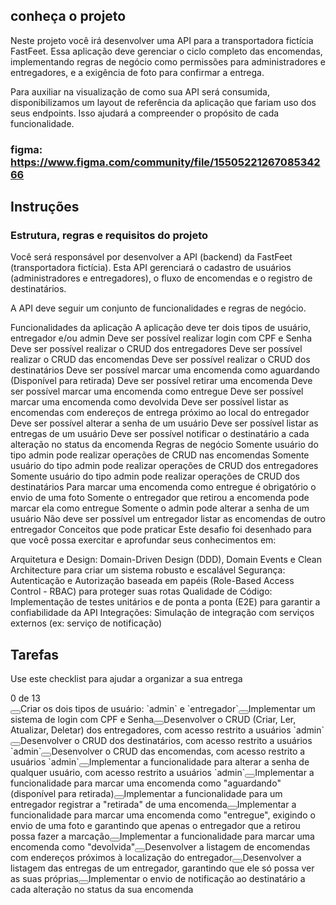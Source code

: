 ## conheça o projeto

Neste projeto você irá desenvolver uma API para a transportadora fictícia FastFeet. Essa aplicação deve gerenciar o ciclo completo das encomendas, implementando regras de negócio como permissões para administradores e entregadores, e a exigência de foto para confirmar a entrega.

Para auxiliar na visualização de como sua API será consumida, disponibilizamos um layout de referência da aplicação que fariam uso dos seus endpoints. Isso ajudará a compreender o propósito de cada funcionalidade.

### figma: https://www.figma.com/community/file/1550522126708534266

## Instruções

### Estrutura, regras e requisitos do projeto

Você será responsável por desenvolver a API (backend) da FastFeet (transportadora fictícia). Esta API gerenciará o cadastro de usuários (administradores e entregadores), o fluxo de encomendas e o registro de destinatários.

A API deve seguir um conjunto de funcionalidades e regras de negócio.

Funcionalidades da aplicação
A aplicação deve ter dois tipos de usuário, entregador e/ou admin
Deve ser possível realizar login com CPF e Senha
Deve ser possível realizar o CRUD dos entregadores
Deve ser possível realizar o CRUD das encomendas
Deve ser possível realizar o CRUD dos destinatários
Deve ser possível marcar uma encomenda como aguardando (Disponível para retirada)
Deve ser possível retirar uma encomenda
Deve ser possível marcar uma encomenda como entregue
Deve ser possível marcar uma encomenda como devolvida
Deve ser possível listar as encomendas com endereços de entrega próximo ao local do entregador
Deve ser possível alterar a senha de um usuário
Deve ser possível listar as entregas de um usuário
Deve ser possível notificar o destinatário a cada alteração no status da encomenda
Regras de negócio
Somente usuário do tipo admin pode realizar operações de CRUD nas encomendas
Somente usuário do tipo admin pode realizar operações de CRUD dos entregadores
Somente usuário do tipo admin pode realizar operações de CRUD dos destinatários
Para marcar uma encomenda como entregue é obrigatório o envio de uma foto
Somente o entregador que retirou a encomenda pode marcar ela como entregue
Somente o admin pode alterar a senha de um usuário
Não deve ser possível um entregador listar as encomendas de outro entregador
Conceitos que pode praticar
Este desafio foi desenhado para que você possa exercitar e aprofundar seus conhecimentos em:

Arquitetura e Design: Domain-Driven Design (DDD), Domain Events e Clean Architecture para criar um sistema robusto e escalável
Segurança: Autenticação e Autorização baseada em papéis (Role-Based Access Control - RBAC) para proteger suas rotas
Qualidade de Código: Implementação de testes unitários e de ponta a ponta (E2E) para garantir a confiabilidade da API
Integrações: Simulação de integração com serviços externos (ex: serviço de notificação)

<div class="flex flex-col gap-5 rounded-md border border-gray-800 p-4 md:p-8 md:pt-7">
    <div class="flex items-center justify-between">
        <div class="flex flex-col">
            <h2 class="text-span text-xs font-bold">Tarefas</h2>
            <p class="text-span text-xs">Use este checklist para ajudar a organizar a sua entrega</p>
        </div>
        <div class="flex justify-center items-center gap-3 w-full max-w-28 max-md:hidden">
            <div class="relative w-full">
                <div
                    aria-valuemax="100"
                    aria-valuemin="0"
                    aria-valuenow="0"
                    aria-valuetext="0%"
                    role="progressbar"
                    data-state="loading"
                    data-value="0"
                    data-max="100"
                    class="relative overflow-hidden bg-gray-700 rounded-full w-full h-1"
                >
                    <div
                        data-state="loading"
                        data-value="0"
                        data-max="100"
                        class="w-full h-full transition-transform duration-700"
                        style="
                            transform: translateX(-100%);
                            background: linear-gradient(90deg, rgb(0, 129, 99) 0%, rgb(41, 224, 169) 100%);
                        "
                    ></div>
                </div>
            </div>
            <span class="flex-shrink-0 text-gray-100 text-xs AuiLinearProgress-rightLabel">0 de 13</span>
        </div>
    </div>
    <div class="flex flex-col gap-3">
        <label
            class="group inline-flex flex-shrink-0 select-none text-gray-200 hover:text-gray-100 transition-color items-center gap-3 text-sm leading-shorter [&amp;&gt;button[aria-checked=true]+span]:line-through [&amp;&gt;button]:m-0"
            ><button
                type="button"
                role="checkbox"
                aria-checked="false"
                data-state="unchecked"
                value="on"
                class="AuiCheckbox-root flex items-center justify-center flex-shrink-0 rounded-[4px] border-[1.5px] border-solid border-gray-400 bg-gray-900 data-[state=checked]:border-0 size-4 mt-[3px]"
            ></button
            ><span>Criar os dois tipos de usuário: `admin` e `entregador`</span></label
        ><label
            class="group inline-flex flex-shrink-0 select-none text-gray-200 hover:text-gray-100 transition-color items-center gap-3 text-sm leading-shorter [&amp;&gt;button[aria-checked=true]+span]:line-through [&amp;&gt;button]:m-0"
            ><button
                type="button"
                role="checkbox"
                aria-checked="false"
                data-state="unchecked"
                value="on"
                class="AuiCheckbox-root flex items-center justify-center flex-shrink-0 rounded-[4px] border-[1.5px] border-solid border-gray-400 bg-gray-900 data-[state=checked]:border-0 size-4 mt-[3px]"
            ></button
            ><span>Implementar um sistema de login com CPF e Senha</span></label
        ><label
            class="group inline-flex flex-shrink-0 select-none text-gray-200 hover:text-gray-100 transition-color items-center gap-3 text-sm leading-shorter [&amp;&gt;button[aria-checked=true]+span]:line-through [&amp;&gt;button]:m-0"
            ><button
                type="button"
                role="checkbox"
                aria-checked="false"
                data-state="unchecked"
                value="on"
                class="AuiCheckbox-root flex items-center justify-center flex-shrink-0 rounded-[4px] border-[1.5px] border-solid border-gray-400 bg-gray-900 data-[state=checked]:border-0 size-4 mt-[3px]"
            ></button
            ><span
                >Desenvolver o CRUD (Criar, Ler, Atualizar, Deletar) dos entregadores, com acesso restrito a usuários
                `admin`</span
            ></label
        ><label
            class="group inline-flex flex-shrink-0 select-none text-gray-200 hover:text-gray-100 transition-color items-center gap-3 text-sm leading-shorter [&amp;&gt;button[aria-checked=true]+span]:line-through [&amp;&gt;button]:m-0"
            ><button
                type="button"
                role="checkbox"
                aria-checked="false"
                data-state="unchecked"
                value="on"
                class="AuiCheckbox-root flex items-center justify-center flex-shrink-0 rounded-[4px] border-[1.5px] border-solid border-gray-400 bg-gray-900 data-[state=checked]:border-0 size-4 mt-[3px]"
            ></button
            ><span>Desenvolver o CRUD dos destinatários, com acesso restrito a usuários `admin`</span></label
        ><label
            class="group inline-flex flex-shrink-0 select-none text-gray-200 hover:text-gray-100 transition-color items-center gap-3 text-sm leading-shorter [&amp;&gt;button[aria-checked=true]+span]:line-through [&amp;&gt;button]:m-0"
            ><button
                type="button"
                role="checkbox"
                aria-checked="false"
                data-state="unchecked"
                value="on"
                class="AuiCheckbox-root flex items-center justify-center flex-shrink-0 rounded-[4px] border-[1.5px] border-solid border-gray-400 bg-gray-900 data-[state=checked]:border-0 size-4 mt-[3px]"
            ></button
            ><span>Desenvolver o CRUD das encomendas, com acesso restrito a usuários `admin`</span></label
        ><label
            class="group inline-flex flex-shrink-0 select-none text-gray-200 hover:text-gray-100 transition-color items-center gap-3 text-sm leading-shorter [&amp;&gt;button[aria-checked=true]+span]:line-through [&amp;&gt;button]:m-0"
            ><button
                type="button"
                role="checkbox"
                aria-checked="false"
                data-state="unchecked"
                value="on"
                class="AuiCheckbox-root flex items-center justify-center flex-shrink-0 rounded-[4px] border-[1.5px] border-solid border-gray-400 bg-gray-900 data-[state=checked]:border-0 size-4 mt-[3px]"
            ></button
            ><span
                >Implementar a funcionalidade para alterar a senha de qualquer usuário, com acesso restrito a usuários
                `admin`</span
            ></label
        ><label
            class="group inline-flex flex-shrink-0 select-none text-gray-200 hover:text-gray-100 transition-color items-center gap-3 text-sm leading-shorter [&amp;&gt;button[aria-checked=true]+span]:line-through [&amp;&gt;button]:m-0"
            ><button
                type="button"
                role="checkbox"
                aria-checked="false"
                data-state="unchecked"
                value="on"
                class="AuiCheckbox-root flex items-center justify-center flex-shrink-0 rounded-[4px] border-[1.5px] border-solid border-gray-400 bg-gray-900 data-[state=checked]:border-0 size-4 mt-[3px]"
            ></button
            ><span
                >Implementar a funcionalidade para marcar uma encomenda como "aguardando" (disponível para
                retirada)</span
            ></label
        ><label
            class="group inline-flex flex-shrink-0 select-none text-gray-200 hover:text-gray-100 transition-color items-center gap-3 text-sm leading-shorter [&amp;&gt;button[aria-checked=true]+span]:line-through [&amp;&gt;button]:m-0"
            ><button
                type="button"
                role="checkbox"
                aria-checked="false"
                data-state="unchecked"
                value="on"
                class="AuiCheckbox-root flex items-center justify-center flex-shrink-0 rounded-[4px] border-[1.5px] border-solid border-gray-400 bg-gray-900 data-[state=checked]:border-0 size-4 mt-[3px]"
            ></button
            ><span>Implementar a funcionalidade para um entregador registrar a "retirada" de uma encomenda</span></label
        ><label
            class="group inline-flex flex-shrink-0 select-none text-gray-200 hover:text-gray-100 transition-color items-center gap-3 text-sm leading-shorter [&amp;&gt;button[aria-checked=true]+span]:line-through [&amp;&gt;button]:m-0"
            ><button
                type="button"
                role="checkbox"
                aria-checked="false"
                data-state="unchecked"
                value="on"
                class="AuiCheckbox-root flex items-center justify-center flex-shrink-0 rounded-[4px] border-[1.5px] border-solid border-gray-400 bg-gray-900 data-[state=checked]:border-0 size-4 mt-[3px]"
            ></button
            ><span
                >Implementar a funcionalidade para marcar uma encomenda como "entregue", exigindo o envio de uma foto e
                garantindo que apenas o entregador que a retirou possa fazer a marcação</span
            ></label
        ><label
            class="group inline-flex flex-shrink-0 select-none text-gray-200 hover:text-gray-100 transition-color items-center gap-3 text-sm leading-shorter [&amp;&gt;button[aria-checked=true]+span]:line-through [&amp;&gt;button]:m-0"
            ><button
                type="button"
                role="checkbox"
                aria-checked="false"
                data-state="unchecked"
                value="on"
                class="AuiCheckbox-root flex items-center justify-center flex-shrink-0 rounded-[4px] border-[1.5px] border-solid border-gray-400 bg-gray-900 data-[state=checked]:border-0 size-4 mt-[3px]"
            ></button
            ><span>Implementar a funcionalidade para marcar uma encomenda como "devolvida"</span></label
        ><label
            class="group inline-flex flex-shrink-0 select-none text-gray-200 hover:text-gray-100 transition-color items-center gap-3 text-sm leading-shorter [&amp;&gt;button[aria-checked=true]+span]:line-through [&amp;&gt;button]:m-0"
            ><button
                type="button"
                role="checkbox"
                aria-checked="false"
                data-state="unchecked"
                value="on"
                class="AuiCheckbox-root flex items-center justify-center flex-shrink-0 rounded-[4px] border-[1.5px] border-solid border-gray-400 bg-gray-900 data-[state=checked]:border-0 size-4 mt-[3px]"
            ></button
            ><span>Desenvolver a listagem de encomendas com endereços próximos à localização do entregador</span></label
        ><label
            class="group inline-flex flex-shrink-0 select-none text-gray-200 hover:text-gray-100 transition-color items-center gap-3 text-sm leading-shorter [&amp;&gt;button[aria-checked=true]+span]:line-through [&amp;&gt;button]:m-0"
            ><button
                type="button"
                role="checkbox"
                aria-checked="false"
                data-state="unchecked"
                value="on"
                class="AuiCheckbox-root flex items-center justify-center flex-shrink-0 rounded-[4px] border-[1.5px] border-solid border-gray-400 bg-gray-900 data-[state=checked]:border-0 size-4 mt-[3px]"
            ></button
            ><span
                >Desenvolver a listagem das entregas de um entregador, garantindo que ele só possa ver as suas
                próprias</span
            ></label
        ><label
            class="group inline-flex flex-shrink-0 select-none text-gray-200 hover:text-gray-100 transition-color items-center gap-3 text-sm leading-shorter [&amp;&gt;button[aria-checked=true]+span]:line-through [&amp;&gt;button]:m-0"
            ><button
                type="button"
                role="checkbox"
                aria-checked="false"
                data-state="unchecked"
                value="on"
                class="AuiCheckbox-root flex items-center justify-center flex-shrink-0 rounded-[4px] border-[1.5px] border-solid border-gray-400 bg-gray-900 data-[state=checked]:border-0 size-4 mt-[3px]"
            ></button
            ><span
                >Implementar o envio de notificação ao destinatário a cada alteração no status da sua encomenda</span
            ></label
        >
    </div>
</div>

